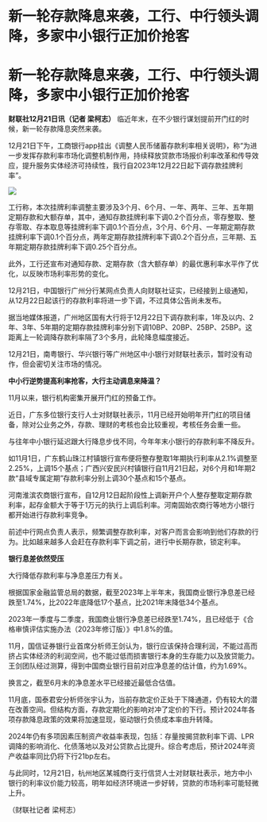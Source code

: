 # 新一轮存款降息来袭，工行、中行领头调降，多家中小银行正加价抢客

# 新一轮存款降息来袭，工行、中行领头调降，多家中小银行正加价抢客

**财联社12月21日讯（记者 梁柯志）** 临近年末，在不少银行谋划提前开门红的时候，新一轮存款降息突然来袭。

12月21日下午，工商银行app挂出《调整人民币储蓄存款利率相关说明》，称“为进一步发挥存款利率市场化调整机制作用，持续释放贷款市场报价利率改革和传导效应，提升服务实体经济可持续性，我行自2023年12月22日起下调存款挂牌利率”。

![](https://inews.gtimg.com/om_bt/OAuy08BSwzd0yJRlOAGC_DNgRKg1zZP3r9o5mJmDGLzCQAA/1000)

工行称，本次挂牌利率调整主要涉及3个月、6个月、一年、两年、三年、五年期定期存款和大额存单，其中，通知存款挂牌利率下调0.2个百分点，零存整取、整存零取、存本取息等挂牌利率下调0.1个百分点，3个月、6个月、一年期定期存款挂牌利率下调0.1个百分点，两年定期存款挂牌利率下调0.2个百分点，三年期、五年期定期存款挂牌利率下调0.25个百分点。

此外，工行还宣布对通知存款、定期存款（含大额存单）的最优惠利率水平作了优化，以反映市场利率形势的变化。

12月21日，中国银行广州分行某网点负责人向财联社证实，已经接到上级通知，从12月22日起该行的存款利率将进一步下调，不过具体公告尚未发布。

据当地媒体报道，广州地区国有大行将于12月22日下调存款利率，1年及以内、2年、3年、5年期的定期存款挂牌利率分别下调10BP、20BP、25BP、25BP。这距离上一轮调降存款利率隔了3个多月，此轮降息幅度接近。

12月21日，南粤银行、华兴银行等广州地区中小银行对财联社表示，暂时没有动作，但会密切关注市场的情况。

**中小行逆势提高利率抢客，大行主动调息来降温？**

11月以来，银行机构密集开展开门红的预备工作。

近日，广东多位银行支行人士对财联社表示，11月已经开始明年开门红的项目储备，除对公业务之外，存款、理财的考核也会比较重视，考核任务会重一些。

与往年中小银行延迟跟大行降息步伐不同，今年年末小银行的存款利率不降反升。

如11月1日，广东鹤山珠江村镇银行宣布便将整存整取1年期执行利率从2.1%调整至2.25%，上调15个基点；广西兴安民兴村镇银行自11月21日起，对6个月和1年期2款“县域专属定期”存款利率分别上调30个基点和15个基点。

河南淮滨农商银行宣布，自12月12日起阶段性上调新开户个人整存整取定期存款利率，起存金额大于等于1万元的执行上调后利率。河南固始农商行等地方小银行都开始进行存款利率竞争。

前述中行网点负责人表示，频繁调整存款利率，对客户而言会影响到他们存款的行为。比如越来越多人会赶在存款利率下调之前，进行中长期存款，锁定利率。

**银行息差依然受压**

大行降低存款利率与净息差压力有关。

根据国家金融监管总局的数据，截至2023年上半年末，我国商业银行净息差已经跌至1.74%，比2022年底降低17个基点，比2021年末降低34个基点。

2023年一季度与二季度，我国商业银行净息差已经跌至1.74%，且已经低于《合格审慎评估实施办法（2023年修订版）》中1.8%的值。

11月，国信证券银行业首席分析师王剑认为，银行应该保持合理利润，不能过高而挤占实体经济的利润空间，也不能过低而损害银行本身的生存能力以及放贷能力。王剑团队经过测算，得到中国商业银行目前对应净息差的估计值，约为1.69%。

换言之，截至6月末的净息差水平已经接近最低合估值。

11月底，国泰君安分析师张宇认为，当前存款定价正处于下降通道，仍有较大的潜在改善空间。但结构方面，存款定期化的影响对冲了定价的下行。预计2024年各项存款降息政策的效果将加速显现，驱动银行负债成本率由升转降。

2024年仍有多项因素压制资产收益率表现，包括：存量按揭贷款利率下调、LPR调降的影响消化、化债落地以及对公贷款占比提升。综合考虑后，预计2024年资产收益率同比仍将下行21bp左右。

与此同时，12月21日，杭州地区某城商行支行信贷人士对财联社表示，地方中小银行的利率议价能力较高，明年如经济环境进一步好转，贷款的市场利率可能轻微上升。

（财联社记者 梁柯志）

